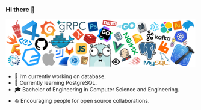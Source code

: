 ### Hi there 👋

![](https://github.com/Huey97/Huey97/blob/main/icons/header_white_.png)

- 🔭 I’m currently working on database.
- 🌱 Currently learning PostgreSQL.
- 🎓 Bachelor of Engineering in Computer Science and Engineering.
- ⛵ Encouraging people for open source collaborations.

